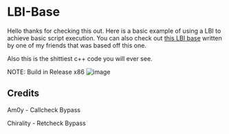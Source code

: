 # LBI-Base
Hello thanks for checking this out. Here is a basic example of using a LBI to achieve basic script execution. You can also check out [this LBI base](https://github.com/Nihon-Development/Nihon-Lua-Bytecode-Interperter) written by one of my friends that was based off this one. 

Also this is the shittiest c++ code you will ever see.

NOTE: Build in Release x86
![image](https://user-images.githubusercontent.com/70506265/120822670-3e384a80-c589-11eb-9985-cdf7570a14e4.png)


## Credits
Am0y - Callcheck Bypass

Chirality - Retcheck Bypass
